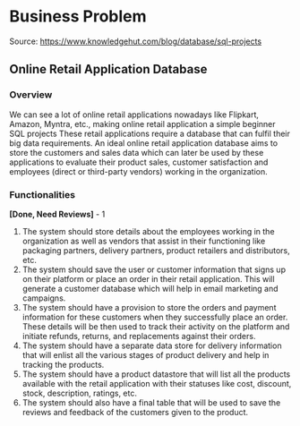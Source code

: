 # Business Problem  

Source: <https://www.knowledgehut.com/blog/database/sql-projects>  

## Online Retail Application Database  

### Overview  

We can see a lot of online retail applications nowadays like Flipkart, Amazon, Myntra, etc., making online retail application a simple beginner SQL projects These retail applications require a database that can fulfil their big data requirements. An ideal online retail application database aims to store the customers and sales data which can later be used by these applications to evaluate their product sales, customer satisfaction and employees (direct or third-party vendors) working in the organization.

### Functionalities  

**[Done, Need Reviews]** - 1

1. The system should store details about the employees working in the organization as well as vendors that assist in their functioning like packaging partners, delivery partners, product retailers and distributors, etc.
2. The system should save the user or customer information that signs up on their platform or place an order in their retail application. This will generate a customer database which will help in email marketing and campaigns.
3. The system should have a provision to store the orders and payment information for these customers when they successfully place an order. These details will be then used to track their activity on the platform and initiate refunds, returns, and replacements against their orders.
4. The system should have a separate data store for delivery information that will enlist all the various stages of product delivery and help in tracking the products.
5. The system should have a product datastore that will list all the products available with the retail application with their statuses like cost, discount, stock, description, ratings, etc.
6. The system should also have a final table that will be used to save the reviews and feedback of the customers given to the product.

